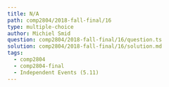 ```yaml
---
title: N/A
path: comp2804/2018-fall-final/16
type: multiple-choice
author: Michiel Smid
question: comp2804/2018-fall-final/16/question.ts
solution: comp2804/2018-fall-final/16/solution.md
tags:
  - comp2804
  - comp2804-final
  - Independent Events (5.11)
---
```

